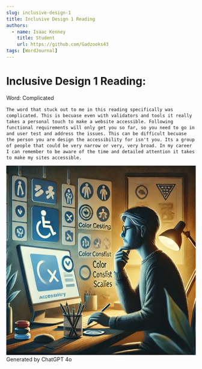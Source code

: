 ```yaml
---
slug: inclusive-design-1
title: Inclusive Design 1 Reading
authors:
  - name: Isaac Kenney
    title: Student
    url: https://github.com/Gadzooks43
tags: [WordJournal]
---
```

# Inclusive Design 1 Reading:

Word: Complicated

    The word that stuck out to me in this reading specifically was complicated. This is becuase even with validators and tools it really takes a personal touch to make a website accessible. Following functional requirements will only get you so far, so you need to go in and user test and address the issues. This can be difficult becuase the person you are design the accessibility for isn't you. Its a group of people that could be very narrow or very, very broad. In my career I can remember to be aware of the time and detailed attention it takes to make my sites accessible.

![photo](inclusive-design-1.png)
    Generated by ChatGPT 4o